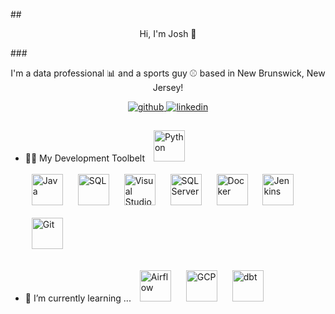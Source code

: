 ##<div align="center">Hi, I'm Josh 👋</div>  

###<div align="center">I'm a data professional 📊 and a sports guy ⚾ based in New Brunswick, New Jersey!</div>
<div align="center">
<a href="https://github.com/whl0217" target="_blank">
<img src=https://img.shields.io/badge/github-%2324292e.svg?&style=for-the-badge&logo=github&logoColor=white alt=github style="margin-bottom: 5px;" />
</a>
<a href="https://www.linkedin.com/in/wang-han-li-5b789913b" target="_blank">
<img src=https://img.shields.io/badge/linkedin-%231E77B5.svg?&style=for-the-badge&logo=linkedin&logoColor=white alt=linkedin style="margin-bottom: 5px;" />
</a>
</div>


- 👨‍💻 My Development Toolbelt
<a href="https://github.com/" target="_blank"><img style="margin: 10px" src="https://cdn.jsdelivr.net/gh/devicons/devicon@latest/icons/python/python-original-wordmark.svg" alt="Python" height="50" /></a>  
<a href="https://github.com/" target="_blank"><img style="margin: 10px" src="https://cdn.jsdelivr.net/gh/devicons/devicon@latest/icons/java/java-original-wordmark.svg" alt="Java" height="50" /></a>
<a href="https://github.com/" target="_blank"><img style="margin: 10px" src="https://cdn.jsdelivr.net/gh/devicons/devicon@latest/icons/azuresqldatabase/azuresqldatabase-original.svg" alt="SQL" height="50" /></a>
<a href="https://github.com/" target="_blank"><img style="margin: 10px" src="https://cdn.jsdelivr.net/gh/devicons/devicon@latest/icons/visualstudio/visualstudio-original.svg" alt="Visual Studio" height="50" /></a>
<a href="https://github.com/" target="_blank"><img style="margin: 10px" src="https://cdn.jsdelivr.net/gh/devicons/devicon@latest/icons/microsoftsqlserver/microsoftsqlserver-original-wordmark.svg" alt="SQL Server" height="50" /></a>
<a href="https://github.com/" target="_blank"><img style="margin: 10px" src="https://cdn.jsdelivr.net/gh/devicons/devicon@latest/icons/docker/docker-original-wordmark.svg" alt="Docker" height="50" /></a>
<a href="https://github.com/" target="_blank"><img style="margin: 10px" src="ttps://cdn.jsdelivr.net/gh/devicons/devicon@latest/icons/jenkins/jenkins-original.svg" alt="Jenkins" height="50" /></a>
<a href="https://github.com/" target="_blank"><img style="margin: 10px" src="https://cdn.jsdelivr.net/gh/devicons/devicon@latest/icons/git/git-original.svg" alt="Git" height="50" /></a>

- 🌱 I’m currently learning ...
<a href="https://github.com/" target="_blank"><img style="margin: 10px" src="https://static-00.iconduck.com/assets.00/airflow-icon-512x512-tpr318yf.png" alt="Airflow" height="50" /></a>
<a href="https://github.com/" target="_blank"><img style="margin: 10px" src="https://profilinator.rishav.dev/skills-assets/google_cloud-icon.svg" alt="GCP" height="50" /></a>
<a href="https://github.com/" target="_blank"><img style="margin: 10px" src="https://seeklogo.com/images/D/dbt-logo-500AB0BAA7-seeklogo.com.png" alt="dbt" height="50" /></a>
